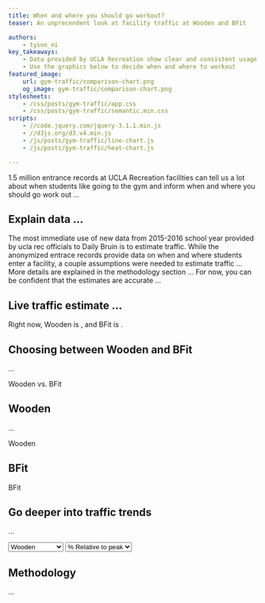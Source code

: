 ```yaml
---
title: When and where you should go workout?
teaser: An unprecendent look at facility traffic at Wooden and BFit

authors:
    - tyson_ni
key_takeaways:
    - Data provided by UCLA Recreation show clear and consistent usage patterns across Wooden and BFit
    - Use the graphics below to decide when and where to workout 
featured_image:
    url: gym-traffic/comparison-chart.png
    og_image: gym-traffic/comparison-chart.png
stylesheets:
    - /css/posts/gym-traffic/app.css
    - /css/posts/gym-traffic/semantic.min.css
scripts:
    - //code.jquery.com/jquery-3.1.1.min.js
    - //d3js.org/d3.v4.min.js
    - /js/posts/gym-traffic/line-chart.js
    - /js/posts/gym-traffic/heat-chart.js

---
```


1.5 million entrance records at UCLA Recreation facilities can tell us a lot about
when students like going to the gym and inform when and where you should go work out ...

## Explain data ...
The most immediate use of new data from 2015-2016 school year provided by ucla rec officials to Daily Bruin
is to estimate traffic. While the anonymized entrace records provide data on when and where students enter a facility,
a couple assumptions were needed to estimate traffic ... More details are explained in the methodology section ...
For now, you can be confident that the estimates are accurate ...


## Live traffic estimate ...

Right now, Wooden is <span id='wooden-traffic-text'></span>, and
BFit is <span id='bfit-traffic-text'></span>
.


## Choosing between Wooden and BFit
...


  <div class='ui centered medium header'>Wooden vs. BFit</div>
  <div class='ui centered one column grid'>
    <div class='twelve wide column heat-chart' id='comparison-heatmap'></div>
  </div>



## Wooden
...

<div class='ui centered medium header'>Wooden</div>
<div class='ui centered one column grid'>
  <div class='twelve wide column heat-chart' id='wooden-heatmap'></div>
</div>


## BFit
<div class='ui centered medium header'>BFit</div>
<div class='ui centered one column grid'>
  <div class='twelve wide column heat-chart' id='bfit-heatmap'></div>
</div>


## Go deeper into traffic trends  
...

<div id='viz-selections'>
  <select id='pick-facility'>
    <option value='wooden'>Wooden</option>
    <option value='bfit'>BFit</option>
    <option value='both'>Wooden + BFit</option>
  </select>

  <select id='pick-scale'>
    <option value='relative'>% Relative to peak</option>
    <option value='absolute'>Number of people</option>
  </select>
</div>

<div id='line-chart'></div>


## Methodology
...
